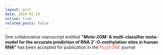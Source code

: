 ```yaml
---
layout: post
date: 2024-05-29
inline: true
related_posts: false
---
```


One collaborative manuscript entitled <b>"<i>Meta-2OM:</i> A multi-classifier meta-model for the accurate prediction of RNA 2'-O-methylation sites in human RNA"</b> has been accepted for publication in the <span style="color: #FF3636;"><i>PLoS ONE</i></span> journal